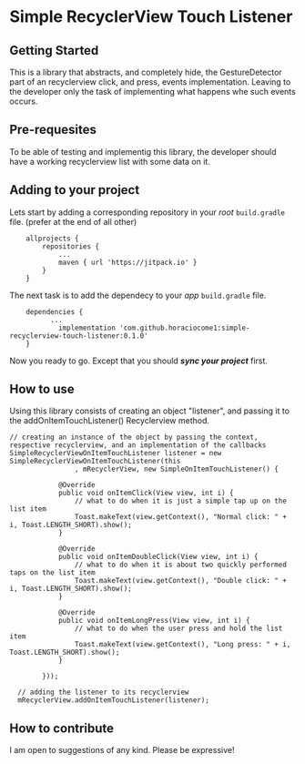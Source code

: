 # Simple RecyclerView Touch Listener
## Getting Started
This is a library that abstracts, and completely hide, the GestureDetector part of an recyclerview click, and press, events implementation. Leaving to the developer only the task of implementing what happens whe such events occurs.

## Pre-requesites
To be able of testing and implementig this library, the developer should have a working recyclerview list with some data on it.
## Adding to your project
Lets start by adding a corresponding repository in your _root_ `build.gradle` file. (prefer at the end of all other)
```
	allprojects {
		repositories {
			...
			maven { url 'https://jitpack.io' }
		}
	}
 ```
The next task is to add the dependecy to your _app_ `build.gradle` file.
```
	dependencies {
          ...
	        implementation 'com.github.horaciocome1:simple-recyclerview-touch-listener:0.1.0'
	}
```
Now you ready to go. Except that you should _**sync your project**_ first.
## How to use
Using this library consists of creating an object "listener", and passing it to the addOnItemTouchListener() Recyclerview method.
```
// creating an instance of the object by passing the context, respective recyclerview, and an implementation of the callbacks
SimpleRecyclerViewOnItemTouchListener listener = new SimpleRecyclerViewOnItemTouchListener(this
                , mRecyclerView, new SimpleOnItemTouchListener() {
                
            @Override
            public void onItemClick(View view, int i) {
                // what to do when it is just a simple tap up on the list item
                Toast.makeText(view.getContext(), "Normal click: " + i, Toast.LENGTH_SHORT).show();
            }
    
            @Override
            public void onItemDoubleClick(View view, int i) {
                // what to do when it is about two quickly performed taps on the list item
                Toast.makeText(view.getContext(), "Double click: " + i, Toast.LENGTH_SHORT).show();
            }
    
            @Override
            public void onItemLongPress(View view, int i) {
                // what to do when the user press and hold the list item
                Toast.makeText(view.getContext(), "Long press: " + i, Toast.LENGTH_SHORT).show();
            }
            
        }));
  
  // adding the listener to its recyclerview
  mRecyclerView.addOnItemTouchListener(listener);
```
## How to contribute
I am open to suggestions of any kind.
Please be expressive!
